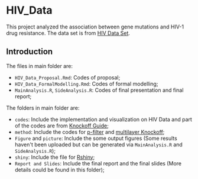# HIV_Data
This project analyzed the association between gene mutations and HIV-1 drug resistance. The data set is from [HIV Data Set](http://hivdb.stanford.edu/pages/published_analysis/genophenoPNAS2006).

## Introduction
The files in main folder are:
* `HIV_Data_Proposal.Rmd`: Codes of proposal;
* `HIV_Data_FormalModelling.Rmd`: Codes of formal modelling;
* `MainAnalysis.R`, `SideAnalysis.R`: Codes of final presentation and final report;

The folders in main folder are:
* `codes`: Include the implementation and visualization on HIV Data and part of the codes are from [Knockoff Guide](https://web.stanford.edu/group/candes/knockoffs/);
* `method`: Include the codes for [p-filter](https://www.stat.uchicago.edu/~rina/pfilter.html) and [multilayer Knockoff](https://github.com/ekatsevi/simultaneous-fdp);
* `Figure` and `picture`: Include the some output figures (Some results haven't been uploaded but can be generated via `MainAnalysis.R` and `SideAnalysis.R`);
* `shiny`: Include the file for [Rshiny](https://3mk6f0-linsui-deng.shinyapps.io/HIVDataResistance/);
* `Report and Slides`: Include the final report and the final slides (More details could be found in this folder);
